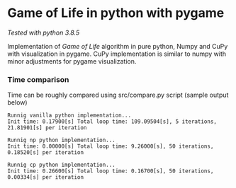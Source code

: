 # Game of Life in python with pygame

*Tested with python 3.8.5*

Implementation of *Game of Life* algorithm in pure python, Numpy and CuPy with visualization in pygame. CuPy implementation is similar to numpy with minor adjustments for pygame visualization.

### Time comparison
Time can be roughly compared using src/compare.py script (sample output below)
```
Runnig vanilla python implementation...
Init time: 0.17900[s] Total loop time: 109.09504[s], 5 iterations, 21.81901[s] per iteration

Runnig np python implementation...
Init time: 0.00000[s] Total loop time: 9.26000[s], 50 iterations, 0.18520[s] per iteration

Runnig cp python implementation...
Init time: 0.26600[s] Total loop time: 0.16700[s], 50 iterations, 0.00334[s] per iteration
```

